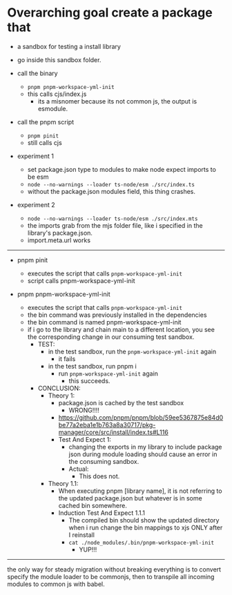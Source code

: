 # Overarching goal create a package that

* a sandbox for testing a install library
* go inside this sandbox folder.
* call the binary
  * `pnpm pnpm-workspace-yml-init`
  * this calls cjs/index.js
    * its a misnomer because its not common js, the output is esmodule.
* call the pnpm script
  * `pnpm pinit`
  * still calls cjs

* experiment 1
  * set package.json type to modules to make node expect imports to be esm
  * `node --no-warnings --loader ts-node/esm ./src/index.ts`
  * without the package.json modules field, this thing crashes.

* experiment 2
  * `node --no-warnings --loader ts-node/esm ./src/index.mts`
  * the imports grab from the mjs folder file, like i specified in the library's package.json.
  * import.meta.url works

---

* pnpm pinit
  * executes the script that calls `pnpm-workspace-yml-init`
  * script calls pnpm-workspace-yml-init

* pnpm pnpm-workspace-yml-init
  * executes the script that calls `pnpm-workspace-yml-init`
  * the bin command was previously installed in the dependencies
  * the bin command is named pnpm-workspace-yml-init
  * if i go to the library and chain main to a different location, you see the corresponding change in our consuming test sandbox.
    * TEST:
      * in the test sandbox, run the `pnpm-workspace-yml-init` again
        * it fails
      * in the test sandbox, run pnpm i
        * run `pnpm-workspace-yml-init` again
          * this succeeds.
    * CONCLUSION:
      * Theory 1:
        * package.json is cached by the test sandbox
          * WRONG!!!!
        * <https://github.com/pnpm/pnpm/blob/59ee5367875e84d0be77a2eba1e1b763a8a30717/pkg-manager/core/src/install/index.ts#L116>
        * Test And Expect 1:
          * changing the exports in my library to include package json during module loading should cause an error in the consuming sandbox.
          * Actual:
            * This does not.
      * Theory 1.1:
        * When executing pnpm [library name], it is not referring to the updated package.json but whatever is in some cached bin somewhere.
        * Induction Test And Expect 1.1.1
          * The compiled bin should show the updated directory when i run change the bin mappings to xjs ONLY after I reinstall
          * `cat ./node_modules/.bin/pnpm-workspace-yml-init`
            * YUP!!!

---

the only way for steady migration without breaking everything is to convert specify the module loader to be commonjs, then to transpile all incoming modules to common js with babel.
